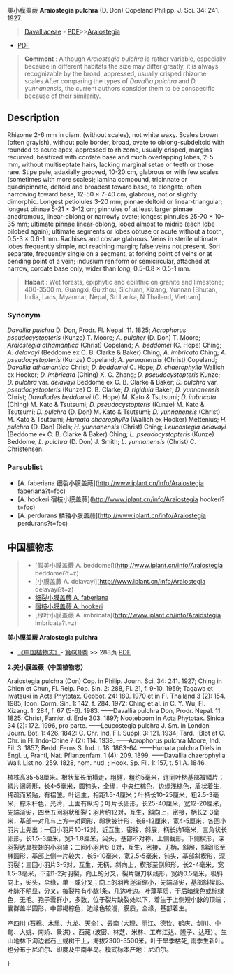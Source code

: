 美小膜盖蕨 **Araiostegia pulchra** (D. Don) Copeland Philipp. J. Sci. 34: 241. 1927.

> [Davalliaceae](http://www.iplant.cn/info/Davalliaceae?t=foc) - [PDF](http://www.iplant.cn/foc/pdf/Davalliaceae.pdf)>>[Araiostegia](http://www.iplant.cn/info/Araiostegia?t=foc)
 - [PDF](http://www.iplant.cn/foc/pdf/Araiostegia.pdf)

> **Comment** : 
> Although *Araiostegia pulchra* is rather variable, especially because in different habitats the size may differ greatly, it is always recognizable by the broad, appressed, usually crisped rhizome scales.After comparing the types of *Davallia pulchra* and *D. yunnanensis*, the current authors consider them to be conspecific because of their similarity.

## Description

Rhizome 2-6 mm in diam. (without scales), not white waxy. Scales brown (often grayish), without pale border, broad, ovate to oblong-subdeltoid with rounded to acute apex, appressed to rhizome, usually crisped, margins recurved, basifixed with cordate base and much overlapping lobes, 2-5 mm, without multiseptate hairs, lacking marginal setae or teeth or those rare. Stipe pale, adaxially grooved, 10-20 cm, glabrous or with few scales (sometimes with more scales); lamina compound, tripinnate or quadripinnate, deltoid and broadest toward base, to elongate, often narrowing toward base, 12-50 × 7-40 cm, glabrous, not or slightly dimorphic. Longest petiolules 3-20 mm; pinnae deltoid or linear-triangular; longest pinnae 5-21 × 3-12 cm; pinnules of at least larger pinnae anadromous, linear-oblong or narrowly ovate; longest pinnules 25-70 × 10-35 mm; ultimate pinnae linear-oblong, lobed almost to midrib (each lobe bilobed again); ultimate segments or lobes obtuse or acute without a tooth, 0.5-3 × 0.6-1 mm. Rachises and costae glabrous. Veins in sterile ultimate lobes frequently simple, not reaching margin; false veins not present. Sori separate, frequently single on a segment, at forking point of veins or at bending point of a vein; indusium reniform or semicircular, attached at narrow, cordate base only, wider than long, 0.5-0.8 × 0.5-1 mm.

> **Habait** : 
> Wet forests, epiphytic and epilithic on granite and limestone; 400-3500 m. Guangxi, Guizhou, Sichuan, Xizang, Yunnan [Bhutan, India, Laos, Myanmar, Nepal, Sri Lanka, N Thailand, Vietnam].

### Synonym
*Davallia pulchra* D. Don, Prodr. Fl. Nepal. 11. 1825; *Acrophorus pseudocystopteris* (Kunze) T. Moore; *A. pulcher* (D. Don) T. Moore; *Araiostegia athamantica* (Christ) Copeland; *A. beddomei* (C. Hope) Ching; *A. delavayi* (Beddome ex C. B. Clarke & Baker) Ching; *A. imbricata* Ching; *A. pseudocystopteris* (Kunze) Copeland; *A. yunnanensis* (Christ) Copeland; *Davallia athamantica* Christ; *D. beddomei* C. Hope; *D. chaerophylla* Wallich ex Hooker; *D. imbricata* (Ching) X. C. Zhang; *D. pseudocystopteris* Kunze; *D. pulchra* var. *delavayi* Beddome ex C. B. Clarke & Baker; *D. pulchra* var. *pseudocystopteris* (Kunze) C. B. Clarke; *D. rigidula* Baker; *D. yunnanensis* Christ; *Davallodes beddomei* (C. Hope) M. Kato & Tsutsumi; *D. imbricata* (Ching) M. Kato & Tsutsumi; *D.* *pseudocystopteris* (Kunze) M. Kato & Tsutsumi; *D. pulchra* (D. Don) M. Kato & Tsutsumi; *D. yunnanensis* (Christ) M. Kato & Tsutsumi; *Humata chaerophylla* (Wallich ex Hooker) Mettenius; *H. pulchra* (D. Don) Diels; *H. yunnanensis* (Christ) Ching; *Leucostegia delavayi* (Beddome ex C. B. Clarke & Baker) Ching; *L. pseudocystopteris* (Kunze) Beddome; *L. pulchra* (D. Don) J. Smith; *L. yunnanensis* (Christ) C. Christensen.


### Parsublist

* [A.  faberiana  细裂小膜盖蕨](http://www.iplant.cn/info/Araiostegia faberiana?t=foc)
* [A.  hookeri  宿枝小膜盖蕨](http://www.iplant.cn/info/Araiostegia hookeri?t=foc)
* [A.  perdurans  鳞轴小膜盖蕨](http://www.iplant.cn/info/Araiostegia perdurans?t=foc)

## 中国植物志

> * [假美小膜盖蕨  A.  beddomei](http://www.iplant.cn/info/Araiostegia beddomei?t=z)
> * [小膜盖蕨  A.  delavayi](http://www.iplant.cn/info/Araiostegia delavayi?t=z)
> * [细裂小膜盖蕨  A.  faberiana](Araiostegia-faberiana-细裂小膜盖蕨.md)
> * [宿枝小膜盖蕨  A.  hookeri](Araiostegia-hookeri-宿枝小膜盖蕨.md)
> * [绿叶小膜盖蕨  A.  imbricata](http://www.iplant.cn/info/Araiostegia imbricata?t=z)

**美小膜盖蕨 Araiostegia pulchra**

* [《中国植物志》](http://www.iplant.cn/frps)- [第6(1)卷](http://www.iplant.cn/frps/vol/6(1)) >> 288页 [PDF](http://www.iplant.cn/frps/pdf/6(1)/170.PDF)

**2.美小膜盖蕨（中国植物志）**

Araiostegia pulchra (Don) Cop. in Philip. Journ. Sci. 34: 241. 1927; Ching in Chien et Chun, Fl. Reip. Pop. Sin. 2: 288, Pl. 21, f. 9-10. 1959; Tagawa et Iwatsuki in Acta Phytotax. Geobot. 24: 180. 1970 et in Fl. Thailand 3 (2): 154. 1985; Icon. Corm. Sin. 1: 142, f. 284. 1972: Ching et al. in C. Y. Wu, Fl. Xizang. 1: 284, f. 67 (5-6). 1983. ——Davallia pulchra Don, Prodr. Nepal. 11. 1825: Christ, Farnkr. d. Erde 303. 1897; Nooteboom in Acta Phytotax. Sinica 34 (2): 172. 1996, pro parte. ——Leucostegia pulchra J. Sm. in London Journ. Bot. 1: 426. 1842: C. Chr. Ind. Fil. Suppl. 3: 121. 1934; Tard. -Blot et C. Chr. in Fl. Indo-Chine 7 (2): 114. 1939. ——Acrophorus pulchra Moore, Ind. Fil. 3. 1857; Bedd. Ferns S. Ind. t. 18. 1863-64. ——Humata pulchra Diels in Engl. u, Prantl, Nat. Pflanzenfam. 1 (4): 209. 1899. ——Davallia chaerophylla Wall. List no. 259. 1828, nom. nud. ; Hook. Sp. Fil. 1: 157, t. 51 A. 1846.

植株高35-58厘米。根状茎长而横走，粗健，粗约5毫米，连同叶柄基部被鳞片；鳞片阔卵形，长4-5毫米，圆钝头，全缘，中央红棕色，边缘浅棕色，盾状着生，稀疏而紧贴，有褶皱。叶远生，相距1.5-4厘米；叶柄长10-25厘米，粗2.5-3毫米，棕禾秆色，光滑，上面有纵沟；叶片长卵形，长25-40厘米，宽12-20厘米，先端渐尖，四至五回羽状细裂；羽片约12对，互生，斜向上，密接，柄长2-3毫米，基部一对几与上方一对同形，卵状披针形，长8-12厘米，宽4-5厘米，各回小羽片上先出；一回小羽片10-12对，近互生，密接，斜展，柄长约1毫米，三角状长卵形，长1.5-3厘米，宽1-1.8厘米，尖头，基部不对称，上侧截形，下侧楔形，深羽裂达具狭翅的小羽轴；二回小羽片6-8对，互生，密接，无柄，斜展，斜卵形至椭圆形，基部上侧一片较大，长5-10毫米，宽2.5-5毫米，钝头，基部斜楔形，深羽裂；三回小羽片3-5对，互生，无柄，斜向上，楔形至倒卵形，长2-4毫米，宽1.5-3毫米，下部1-2对羽裂，向上的分叉，裂片镰刀状线形，宽约0.5毫米，极斜向上，尖头，全缘，单一或分叉；向上的羽片逐渐缩小，先端渐尖，基部斜楔形。叶脉不明显，分叉，每裂片有小脉1条，几达叶边。叶薄草质，干后暗绿色或棕绿色，无毛。孢子囊群小，多数，位于裂片缺裂处以下，着生于上侧短小脉的顶端；囊群盖半圆形，中部褐棕色，边缘色较浅，膜质，全缘，基部着生。

产四川 (石棉、木里、九龙、天全) 、云南 (大理、丽江、德钦、鹤庆、剑川、中甸、大姚、南娇、景洪) 、西藏 (波密、林芝、米林、工布江达、隆子、达旺) 。生山地林下沟边岩石上或树干上，海拔2300-3500米。叶于旱季枯死, 雨季生新叶。也分布于尼泊尔、印度及中南半岛。模式标本产地：尼泊尔。


}